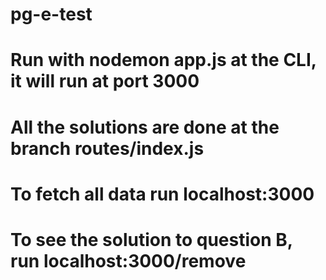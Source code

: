 # pg-e-test

# Run with nodemon app.js at the CLI, it will run at port 3000

# All the solutions are done at the branch routes/index.js

# To fetch all data  run localhost:3000

# To see the solution to question B, run localhost:3000/remove

